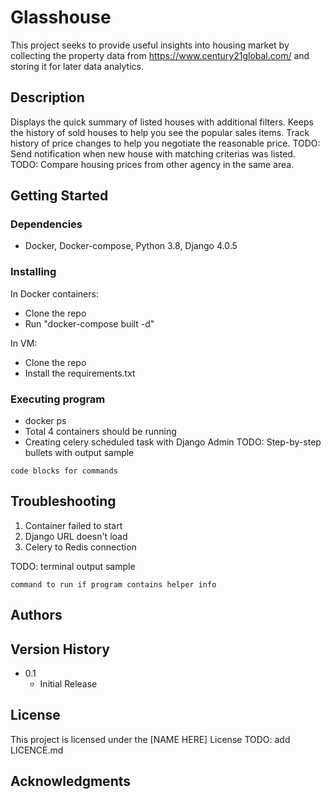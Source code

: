 # Glasshouse

This project seeks to provide useful insights into housing market by collecting the property data from https://www.century21global.com/ and storing it for later data analytics.

## Description

Displays the quick summary of listed houses with additional filters.
Keeps the history of sold houses to help you see the popular sales items.
Track history of price changes to help you negotiate the reasonable price.
TODO: Send notification when new house with matching criterias was listed.
TODO: Compare housing prices from other agency in the same area.

## Getting Started

### Dependencies

* Docker, Docker-compose, Python 3.8, Django 4.0.5

### Installing
In Docker containers:
* Clone the repo
* Run "docker-compose built -d"

In VM:
* Clone the repo
* Install the requirements.txt

### Executing program

* docker ps
* Total 4 containers should be running
* Creating celery scheduled task with Django Admin
TODO: Step-by-step bullets with output sample
```
code blocks for commands
```

## Troubleshooting

1. Container failed to start
2. Django URL doesn't load
3. Celery to Redis connection

TODO: terminal output sample
```
command to run if program contains helper info
```

## Authors


## Version History

* 0.1
    * Initial Release

## License

This project is licensed under the [NAME HERE] License
TODO: add LICENCE.md 

## Acknowledgments
